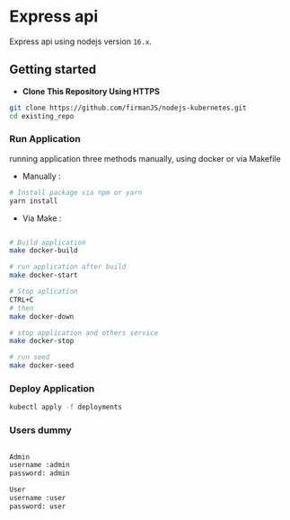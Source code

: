 # Express api
Express api using nodejs version `16.x`.

## Getting started
- **Clone This Repository Using HTTPS** 
```bash
git clone https://github.com/firmanJS/nodejs-kubernetes.git
cd existing_repo
```
### Run Application
running application three methods manually, using docker or via Makefile
* Manually :

```bash
# Install package via npm or yarn
yarn install

```

* Via Make :

```bash

# Build application
make docker-build

# run application after build
make docker-start

# Stop aplication
CTRL+C 
# then 
make docker-down

# stop application and others service
make docker-stop

# run seed
make docker-seed
```

### Deploy Application
```bash
kubectl apply -f deployments
```

### Users dummy

```bash

Admin 
username :admin
password: admin

User
username :user
password: user
```